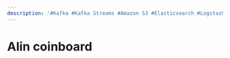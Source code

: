 ```yaml
---
description: '#Kafka #Kafka Streams #Amazon S3 #Elasticsearch #Logstash #Kibana'
---
```


# Alin coinboard

<figure><img src="../../../../.gitbook/assets/Alin_coinboard_final_페이지_01.jpg" alt=""><figcaption></figcaption></figure>

<figure><img src="../../../../.gitbook/assets/Alin_coinboard_final_페이지_02.jpg" alt=""><figcaption></figcaption></figure>

<figure><img src="../../../../.gitbook/assets/Alin_coinboard_final_페이지_03.jpg" alt=""><figcaption></figcaption></figure>

<figure><img src="../../../../.gitbook/assets/Alin_coinboard_final_페이지_04.jpg" alt=""><figcaption></figcaption></figure>

<figure><img src="../../../../.gitbook/assets/Alin_coinboard_final_페이지_05.jpg" alt=""><figcaption></figcaption></figure>

<figure><img src="../../../../.gitbook/assets/Alin_coinboard_final_페이지_06.jpg" alt=""><figcaption></figcaption></figure>

<figure><img src="../../../../.gitbook/assets/Alin_coinboard_final_페이지_07.jpg" alt=""><figcaption></figcaption></figure>

<figure><img src="../../../../.gitbook/assets/Alin_coinboard_final_페이지_08.jpg" alt=""><figcaption></figcaption></figure>

<figure><img src="../../../../.gitbook/assets/Alin_coinboard_final_페이지_09.jpg" alt=""><figcaption></figcaption></figure>

<figure><img src="../../../../.gitbook/assets/Alin_coinboard_final_페이지_10.jpg" alt=""><figcaption></figcaption></figure>

<figure><img src="../../../../.gitbook/assets/Alin_coinboard_final_페이지_11.jpg" alt=""><figcaption></figcaption></figure>

<figure><img src="../../../../.gitbook/assets/Alin_coinboard_final_페이지_12.jpg" alt=""><figcaption></figcaption></figure>

<figure><img src="../../../../.gitbook/assets/Alin_coinboard_final_페이지_13.jpg" alt=""><figcaption></figcaption></figure>

<figure><img src="../../../../.gitbook/assets/Alin_coinboard_final_페이지_14.jpg" alt=""><figcaption></figcaption></figure>

<figure><img src="../../../../.gitbook/assets/Alin_coinboard_final_페이지_15.jpg" alt=""><figcaption></figcaption></figure>

<figure><img src="../../../../.gitbook/assets/Alin_coinboard_final_페이지_16.jpg" alt=""><figcaption></figcaption></figure>

<figure><img src="../../../../.gitbook/assets/Alin_coinboard_final_페이지_17.jpg" alt=""><figcaption></figcaption></figure>

<figure><img src="../../../../.gitbook/assets/Alin_coinboard_final_페이지_18.jpg" alt=""><figcaption></figcaption></figure>

<figure><img src="../../../../.gitbook/assets/Alin_coinboard_final_페이지_19.jpg" alt=""><figcaption></figcaption></figure>

<figure><img src="../../../../.gitbook/assets/Alin_coinboard_final_페이지_20.jpg" alt=""><figcaption></figcaption></figure>

<figure><img src="../../../../.gitbook/assets/Alin_coinboard_final_페이지_21.jpg" alt=""><figcaption></figcaption></figure>

<figure><img src="../../../../.gitbook/assets/Alin_coinboard_final_페이지_22.jpg" alt=""><figcaption></figcaption></figure>

<figure><img src="../../../../.gitbook/assets/Alin_coinboard_final_페이지_23.jpg" alt=""><figcaption></figcaption></figure>
